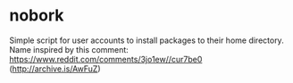 # nobork
Simple script for user accounts to install packages to their home directory.
Name inspired by this comment: https://www.reddit.com/comments/3jo1ew//cur7be0 (http://archive.is/AwFuZ)
